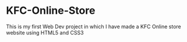 # KFC-Online-Store
This is my first Web Dev project in which I have made a KFC Online store website using HTML5 and CSS3
